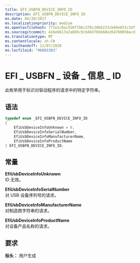 ```yaml
---
title: EFI_USBFN_DEVICE_INFO_ID
description: EFI_USBFN_DEVICE_INFO_ID
ms.date: 04/20/2017
ms.localizationpriority: medium
ms.openlocfilehash: 771e1c6ac556f35bc378c20bb233cb69e851c3df
ms.sourcegitcommit: 418e6617e2a695c9cb4b37b5b60e264760858acd
ms.translationtype: MT
ms.contentlocale: zh-CN
ms.lasthandoff: 12/07/2020
ms.locfileid: "96803383"
---
```

# <a name="efi_usbfn_device_info_id"></a>EFI \_ USBFN \_ 设备 \_ 信息 \_ ID


此枚举用于标识对驱动程序的请求中的特定字符串。

## <a name="syntax"></a>语法


```cpp
typedef enum _EFI_USBFN_DEVICE_INFO_ID   
{
    EfiUsbDeviceInfoUnknown = 0,
    EfiUsbDeviceInfoSerialNumber,
    EfiUsbDeviceInfoManufacturerName,
    EfiUsbDeviceInfoProductName
} EFI_USBFN_DEVICE_INFO_ID;
```

## <a name="constants"></a>常量


<a href="" id="efiusbdeviceinfounknown"></a>**EfiUsbDeviceInfoUnknown**  
ID 无效。

<a href="" id="efiusbdeviceinfoserialnumber"></a>**EfiUsbDeviceInfoSerialNumber**  
对 USB 设备序列号的请求。

<a href="" id="efiusbdeviceinfomanufacturername"></a>**EfiUsbDeviceInfoManufacturerName**  
对制造商字符串的请求。

<a href="" id="efiusbdeviceinfoproductname"></a>**EfiUsbDeviceInfoProductName**  
对设备产品名称的请求。

## <a name="requirements"></a>要求


**标头：** 用户生成

 

 




